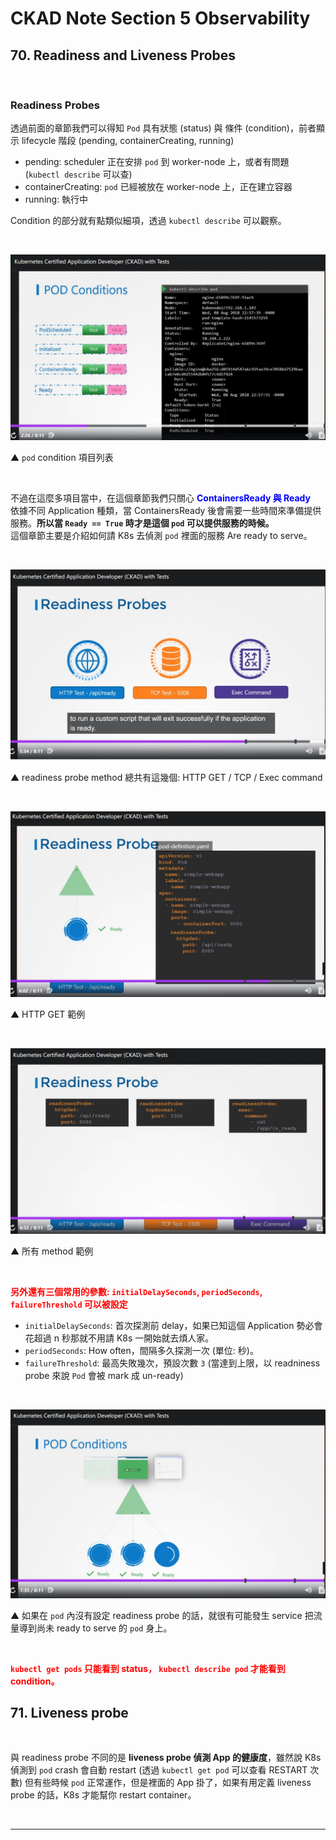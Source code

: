 # CKAD Note Section 5 Observability


## 70. Readiness and Liveness Probes

<br>

### Readiness Probes


透過前面的章節我們可以得知 `Pod` 具有狀態 (status) 與 條件 (condition)，前者顯示 lifecycle 階段 (pending, containerCreating, running)


- pending: scheduler 正在安排 `pod` 到 worker-node 上，或者有問題 (`kubectl describe` 可以查)
- containerCreating: `pod` 已經被放在 worker-node 上，正在建立容器
- running: 執行中


Condition 的部分就有點類似細項，透過 `kubectl describe` 可以觀察。

<br>

![pod_condition_0](pod_condition_0.jpg)

▲ `pod` condition 項目列表

<br>

不過在這麼多項目當中，在這個章節我們只關心 **<span style='color:blue'>ContainersReady 與 Ready</span>**\
依據不同 Application 種類，當 ContainersReady 後會需要一些時間來準備提供服務。**所以當 `Ready == True` 時才是這個 `pod` 可以提供服務的時候。**\
這個章節主要是介紹如何請 K8s 去偵測 `pod` 裡面的服務 Are ready to serve。

<br>

![readiness_probe_method_0](readiness_probe_method_0.jpg)

▲ readiness probe method 總共有這幾個: HTTP GET / TCP / Exec command

<br>

![http_method_sample](http_method_sample.jpg)

▲ HTTP GET 範例

<br>

![the_three_method](the_three_method.jpg)

▲ 所有 method 範例

<br>

**<span style='color:red'>另外還有三個常用的參數: `initialDelaySeconds`, `periodSeconds`, `failureThreshold` 可以被設定</span>**


- `initialDelaySeconds`: 首次探測前 delay，如果已知這個 Application 勢必會花超過 n 秒那就不用請 K8s 一開始就去煩人家。
- `periodSeconds`: How often，間隔多久探測一次 (單位: 秒)。
- `failureThreshold`: 最高失敗幾次，預設次數 `3` (當達到上限，以 readniness probe 來說 `Pod` 會被 mark 成 un-ready)

<br>

![if_not_setting_readiness_probe](if_not_setting_readiness_probe.jpg)

▲ 如果在 `pod` 內沒有設定 readiness probe 的話，就很有可能發生 service 把流量導到尚未 ready to serve 的 `pod` 身上。

<br>



**<span style='color:red'>`kubectl get pods` 只能看到 status， `kubectl describe pod` 才能看到 condition。</span>**


## 71. Liveness probe

<br>

與 readiness probe 不同的是 **liveness probe 偵測 App 的健康度**，雖然說 K8s 偵測到 `pod` crash 會自動 restart (透過 `kubectl get pod` 可以查看 RESTART 次數) 但有些時候 `pod` 正常運作，但是裡面的 App 掛了，如果有用定義 liveness probe 的話，K8s 才能幫你 restart container。

<br>

---

